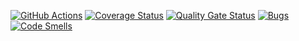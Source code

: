 [![GitHub Actions](https://github.com/rensffz/project/actions/workflows/main.yml/badge.svg)](https://github.com/rensffz/project/actions/workflows/main.yml)
[![Coverage Status](https://coveralls.io/repos/github/rensffz/project/badge.svg?branch=main)](https://coveralls.io/github/rensffz/project?branch=main)
[![Quality Gate Status](https://sonarcloud.io/api/project_badges/measure?project=rensffz_project&metric=alert_status)](https://sonarcloud.io/summary/new_code?id=rensffz_project)
[![Bugs](https://sonarcloud.io/api/project_badges/measure?project=rensffz_project&metric=bugs)](https://sonarcloud.io/summary/new_code?id=rensffz_project)
[![Code Smells](https://sonarcloud.io/api/project_badges/measure?project=rensffz_project&metric=code_smells)](https://sonarcloud.io/summary/new_code?id=rensffz_project)
